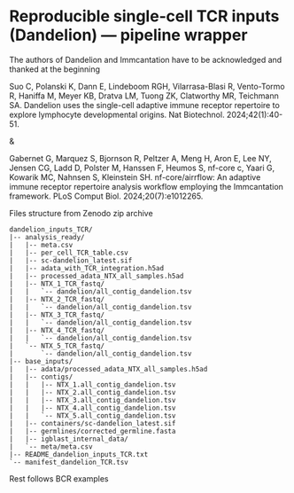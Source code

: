 # Reproducible single‑cell TCR inputs (Dandelion) — pipeline wrapper

The authors of Dandelion and Immcantation have to be acknowledged and thanked at the beginning

Suo C, Polanski K, Dann E, Lindeboom RGH, Vilarrasa-Blasi R, Vento-Tormo R, Haniffa M, Meyer KB, Dratva LM, Tuong ZK, Clatworthy MR, Teichmann SA. Dandelion uses the single-cell adaptive immune receptor repertoire to explore lymphocyte developmental origins. Nat Biotechnol. 2024;42(1):40-51.

&

Gabernet G, Marquez S, Bjornson R, Peltzer A, Meng H, Aron E, Lee NY, Jensen CG, Ladd D, Polster M, Hanssen F, Heumos S, nf-core c, Yaari G, Kowarik MC, Nahnsen S, Kleinstein SH. nf-core/airrflow: An adaptive immune receptor repertoire analysis workflow employing the Immcantation framework. PLoS Comput Biol. 2024;20(7):e1012265.


Files structure from Zenodo zip archive

```text
dandelion_inputs_TCR/
|-- analysis_ready/
|   |-- meta.csv
|   |-- per_cell_TCR_table.csv
|   |-- sc-dandelion_latest.sif
|   |-- adata_with_TCR_integration.h5ad
|   |-- processed_adata_NTX_all_samples.h5ad
|   |-- NTX_1_TCR_fastq/
|   |   `-- dandelion/all_contig_dandelion.tsv
|   |-- NTX_2_TCR_fastq/
|   |   `-- dandelion/all_contig_dandelion.tsv
|   |-- NTX_3_TCR_fastq/
|   |   `-- dandelion/all_contig_dandelion.tsv
|   |-- NTX_4_TCR_fastq/
|   |   `-- dandelion/all_contig_dandelion.tsv
|   `-- NTX_5_TCR_fastq/
|       `-- dandelion/all_contig_dandelion.tsv
|-- base_inputs/
|   |-- adata/processed_adata_NTX_all_samples.h5ad
|   |-- contigs/
|   |   |-- NTX_1.all_contig_dandelion.tsv
|   |   |-- NTX_2.all_contig_dandelion.tsv
|   |   |-- NTX_3.all_contig_dandelion.tsv
|   |   |-- NTX_4.all_contig_dandelion.tsv
|   |   `-- NTX_5.all_contig_dandelion.tsv
|   |-- containers/sc-dandelion_latest.sif
|   |-- germlines/corrected_germline.fasta
|   |-- igblast_internal_data/
|   `-- meta/meta.csv
|-- README_dandelion_inputs_TCR.txt
`-- manifest_dandelion_TCR.tsv
```

Rest follows BCR examples

